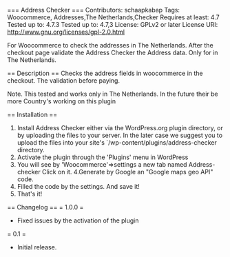 === Address Checker ===
Contributors: schaapkabap
Tags: Woocommerce, Addresses,The Netherlands,Checker
Requires at least: 4.7
Tested up to: 4.7.3
Tested up to: 4.7,3
License: GPLv2 or later
License URI: http://www.gnu.org/licenses/gpl-2.0.html

For Woocommerce to check the addresses in The Netherlands. After the checkout page validate the Address Checker the Address data. Only for in The Netherlands.

== Description ==
Checks the address fields in woocommerce in the checkout. The validation before paying.


Note. This tested and works only in The Netherlands. In the future their be more Country's working on this plugin

== Installation ==
1. Install Address Checker either via the WordPress.org plugin directory, or by uploading the files to your
   server. In the later case we suggest you to upload the files into your site's `/wp-content/plugins/address-checker
   directory.
2. Activate the plugin through the 'Plugins' menu in WordPress
3. You will see by 'Woocommerce'=>settings  a new tab named Address-checker Click on it.
4.Generate by Google an "Google maps geo API" code.
5. Filled the code by the settings. And save it!
6. That's it!


== Changelog ==
= 1.0.0 =
* Fixed issues by the activation of the plugin


= 0.1 =
* Initial release.